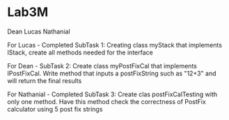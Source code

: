 # Lab3M

Dean Lucas Nathanial

For Lucas - Completed
SubTask 1: Creating class myStack that implements IStack, create all methods needed for the interface

For Dean - 
SubTask 2: Create class myPostFixCal that implements IPostFixCal. Write method that inputs a postFixString
 such as "12+3" and will return the final results

 For Nathanial - Completed
 SubTask 3: Create clas postFixCalTesting with only one method. Have this method check the correctness of PostFix
 calculator using 5 post fix strings
